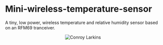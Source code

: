# Mini-wireless-temperature-sensor
A tiny, low power, wireless temperature and relative humidity sensor based on an RFM69 tranceiver.

<p align="center">
  <img src="https://raw.githubusercontent.com/AKstudios/Snazzy-Sensor/master/hardware/front-render.png" alt="Conroy Larkins"/>
</p>
